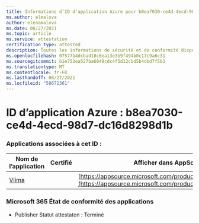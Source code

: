 ```yaml
---
title: Informations d’ID d’application Azure pour b8ea7030-ce4d-4ecd-98d7-dc16d8298d1b
ms.author: elmalova
author: elenamalova
ms.date: 08/27/2021
ms.topic: article
ms.service: attestation
certification_type: attested
description: Toutes les informations de sécurité et de conformité disponibles pour b8ea7030-ce4d-4ecd-98d7-dc16d8298d1b.
ms.openlocfilehash: 07577b4dcbad18c6ea13e3b9f494b0c17c9a6c31
ms.sourcegitcommit: b1e752ea527ba6049cdc4f5d12cbd5b4dbd7f5b3
ms.translationtype: MT
ms.contentlocale: fr-FR
ms.lasthandoff: 08/27/2021
ms.locfileid: "58672361"
---
```

# <a name="azure-app-id-b8ea7030-ce4d-4ecd-98d7-dc16d8298d1b"></a>ID d’application Azure : b8ea7030-ce4d-4ecd-98d7-dc16d8298d1b


### <a name="apps-associated-with-this-id"></a>Applications associées à cet ID :
| **Nom de l’application** | **Certifié** | **Afficher dans AppSource** |
|--------------|---------------|-----------------------|
| [Viima](https://docs.microsoft.com/microsoft-365-app-certification/forward/WA200001589) |  | [https://appsource.microsoft.com/product/office/WA200001589](https://appsource.microsoft.com/product/office/WA200001589) |

### <a name="microsoft-365-app-compliance-status"></a>Microsoft 365 État de conformité des applications
- Publisher Statut attestaton : Terminé
